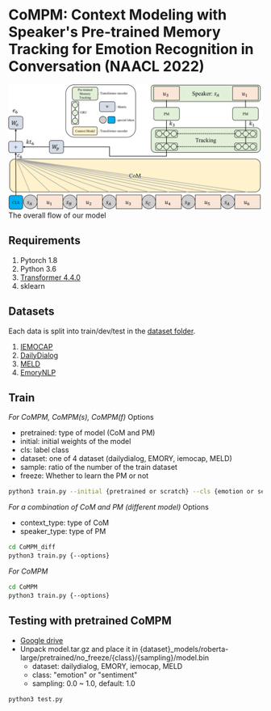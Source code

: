 # CoMPM: Context Modeling with Speaker's Pre-trained Memory Tracking for Emotion Recognition in Conversation (NAACL 2022)
![model](./image/model.png)
The overall flow of our model

## Requirements
1. Pytorch 1.8
2. Python 3.6
3. [Transformer 4.4.0](https://github.com/huggingface/transformers)
4. sklearn

## Datasets
Each data is split into train/dev/test in the [dataset folder](https://github.com/rungjoo/CoMPM/tree/master/dataset).
1. [IEMOCAP](https://sail.usc.edu/iemocap/iemocap_publication.htm)
2. [DailyDialog](http://yanran.li/dailydialog.html)
3. [MELD](https://github.com/declare-lab/MELD/)
4. [EmoryNLP](https://github.com/emorynlp/emotion-detection)

## Train
*For CoMPM, CoMPM(s), CoMPM(f)*
Options
- pretrained: type of model (CoM and PM)
- initial: initial weights of the model
- cls: label class
- dataset: one of 4 dataset (dailydialog, EMORY, iemocap, MELD)
- sample: ratio of the number of the train dataset
- freeze: Whether to learn the PM or not

```bash
python3 train.py --initial {pretrained or scratch} --cls {emotion or sentiment} --dataset {dataset} {--freeze}
```

*For a combination of CoM and PM (different model)*
Options
- context_type: type of CoM
- speaker_type: type of PM
```bash
cd CoMPM_diff
python3 train.py {--options}
```

*For CoMPM*
```bash
cd CoMPM
python3 train.py {--options}
```

## Testing with pretrained CoMPM
- [Google drive](https://drive.google.com/drive/folders/1VkKygJeI3Qb-kwxMMesFBl7I4uVqGMJF?usp=sharing)
- Unpack model.tar.gz and place it in {dataset}_models/roberta-large/pretrained/no_freeze/{class}/{sampling}/model.bin
    - dataset: dailydialog, EMORY, iemocap, MELD
    - class: "emotion" or "sentiment"
    - sampling: 0.0 ~ 1.0, default: 1.0
    
```bash
python3 test.py
```
